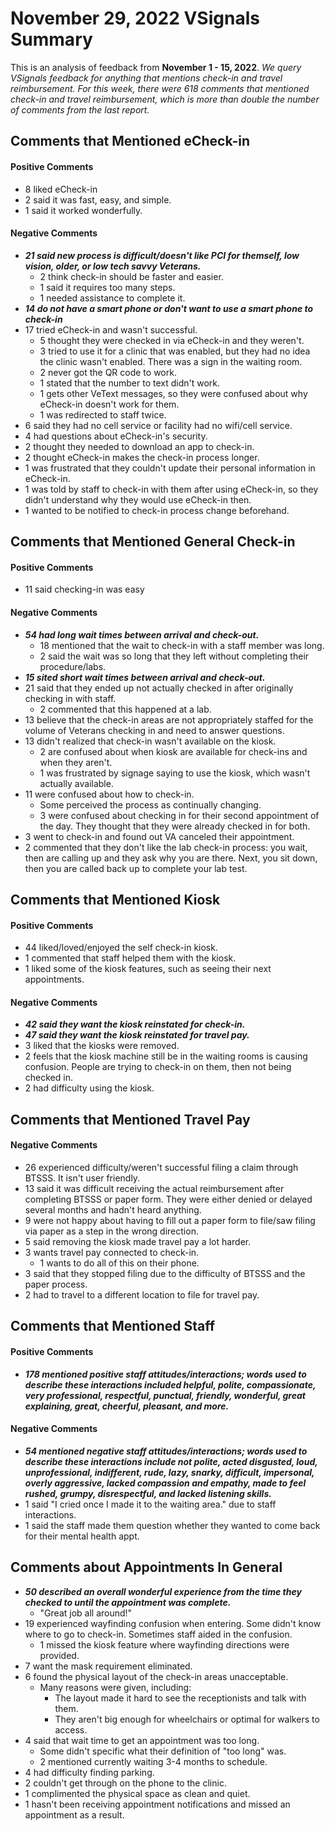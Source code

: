 # November 29, 2022 VSignals Summary

This is an analysis of feedback from **November 1 - 15, 2022**. *We query VSignals feedback for anything that mentions check-in and travel reimbursement. For this week, there were 618 comments that mentioned check-in and travel reimbursement, which is more than double the number of comments from the last report.*

## Comments that Mentioned eCheck-in

#### Positive Comments
- 8 liked eCheck-in
- 2 said it was fast, easy, and simple.
- 1 said it worked wonderfully.

#### Negative Comments
- ***21 said new process is difficult/doesn't like PCI for themself, low vision, older, or low tech savvy Veterans.***
  - 2 think check-in should be faster and easier.
  - 1 said it requires too many steps.
  - 1 needed assistance to complete it.
- ***14 do not have a smart phone or don't want to use a smart phone to check-in***
- 17 tried eCheck-in and wasn't successful.
  - 5 thought they were checked in via eCheck-in and they weren't.
  - 3 tried to use it for a clinic that was enabled, but they had no idea the clinic wasn't enabled. There was a sign in the waiting room.
  - 2 never got the QR code to work.
  - 1 stated that the number to text didn't work.
  - 1 gets other VeText messages, so they were confused about why eCheck-in doesn't work for them. 
  - 1 was redirected to staff twice.
- 6 said they had no cell service or facility had no wifi/cell service. 
- 4 had questions about eCheck-in's security.
- 2 thought they needed to download an app to check-in.
- 2 thought eCheck-in makes the check-in process longer.  
- 1 was frustrated that they couldn't update their personal information in eCheck-in.
- 1 was told by staff to check-in with them after using eCheck-in, so they didn't understand why they would use eCheck-in then.   
- 1 wanted to be notified to check-in process change beforehand.

## Comments that Mentioned General Check-in

#### Positive Comments
- 11 said checking-in was easy 
    
#### Negative Comments
- ***54 had long wait times between arrival and check-out.***
  - 18 mentioned that the wait to check-in with a staff member was long.
  - 2 said the wait was so long that they left without completing their procedure/labs.
- ***15 sited short wait times between arrival and check-out.***
- 21 said that they ended up not actually checked in after originally checking in with staff.
  - 2 commented that this happened at a lab.
- 13 believe that the check-in areas are not appropriately staffed for the volume of Veterans checking in and need to answer questions.
- 13 didn't realized that check-in wasn't available on the kiosk.
  - 2 are confused about when kiosk are available for check-ins and when they aren't.
  - 1 was frustrated by signage saying to use the kiosk, which wasn't actually available.
- 11 were confused about how to check-in. 
  - Some perceived the process as continually changing.
  - 3 were confused about checking in for their second appointment of the day. They thought that they were already checked in for both.
- 3 went to check-in and found out VA canceled their appointment.
- 2 commented that they don't like the lab check-in process: you wait, then are calling up and they ask why you are there. Next, you sit down, then you are called back up to complete your lab test.
            
## Comments that Mentioned Kiosk

#### Positive Comments
- 44 liked/loved/enjoyed the self check-in kiosk.
- 1 commented that staff helped them with the kiosk.
- 1 liked some of the kiosk features, such as seeing their next appointments.

#### Negative Comments
- ***42 said they want the kiosk reinstated for check-in.***
- ***47 said they want the kiosk reinstated for travel pay.***
- 3 liked that the kiosks were removed.
- 2 feels that the kiosk machine still be in the waiting rooms is causing confusion. People are trying to check-in on them, then not being checked in.
- 2 had difficulty using the kiosk.

## Comments that Mentioned Travel Pay

#### Negative Comments
- 26 experienced difficulty/weren't successful filing a claim through BTSSS. It isn't user friendly.  
- 13 said it was difficult receiving the actual reimbursement after completing BTSSS or paper form. They were either denied or delayed several months and hadn't heard anything. 
- 9 were not happy about having to fill out a paper form to file/saw filing via paper as a step in the wrong direction.
- 5 said removing the kiosk made travel pay a lot harder. 
- 3 wants travel pay connected to check-in.
  - 1 wants to do all of this on their phone.  
- 3 said that they stopped filing due to the difficulty of BTSSS and the paper process.  
- 2 had to travel to a different location to file for travel pay.

## Comments that Mentioned Staff

#### Positive Comments
- ***178 mentioned positive staff attitudes/interactions; words used to describe these interactions included helpful, polite, compassionate, very professional, respectful, punctual, friendly, wonderful, great explaining, great, cheerful, pleasant, and more.*** 

#### Negative Comments
- ***54 mentioned negative staff attitudes/interactions; words used to describe these interactions include not polite, acted disgusted, loud, unprofessional, indifferent, rude, lazy, snarky, difficult, impersonal, overly aggressive, lacked compassion and empathy, made to feel rushed, grumpy, disrespectful, and lacked listening skills.***
 - 1 said "I cried once I made it to the waiting area." due to staff interactions.
 - 1 said the staff made them question whether they wanted to come back for their mental health appt.

## Comments about Appointments In General
- ***50 described an overall wonderful experience from the time they checked to until the appointment was complete.***
  - "Great job all around!"
- 19 experienced wayfinding confusion when entering. Some didn't know where to go to check-in. Sometimes staff aided in the confusion.
  - 1 missed the kiosk feature where wayfinding directions were provided.
- 7 want the mask requirement eliminated.
- 6 found the physical layout of the check-in areas unacceptable.
  - Many reasons were given, including:
    - The layout made it hard to see the receptionists and talk with them.
    - They aren't big enough for wheelchairs or optimal for walkers to access.
- 4 said that wait time to get an appointment was too long. 
  - Some didn't specific what their definition of "too long" was. 
  - 2 mentioned currently waiting 3-4 months to schedule.
- 4 had difficulty finding parking.
- 2 couldn't get through on the phone to the clinic.
- 1 complimented the physical space as clean and quiet.
- 1 hasn't been receiving appointment notifications and missed an appointment as a result.
